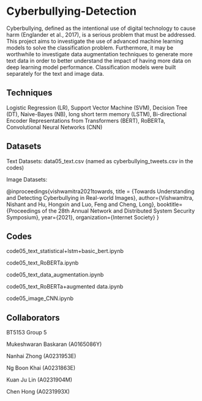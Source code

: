 # Cyberbullying-Detection
Cyberbullying, defined as the intentional use of digital technology to cause harm (Englander et al., 2017), is a serious problem that must be addressed. This project aims to investigate the use of advanced machine learning models to solve the classification problem. Furthermore, it may be worthwhile to investigate data augmentation techniques to generate more text data in order to better understand the impact of having more data on deep learning model performance. Classification models were built separately for the text and image data.


## Techniques
Logistic Regression (LR), Support Vector Machine (SVM), Decision Tree (DT), Naive-Bayes (NB), long short term memory (LSTM), Bi-directional Encoder Representations from Transformers (BERT), RoBERTa, Convolutional Neural Networks (CNN)

## Datasets
Text Datasets: data05_text.csv (named as cyberbullying_tweets.csv in the codes)

Image Datasets:

@inproceedings{vishwamitra2021towards,
 title = {Towards Understanding and Detecting Cyberbullying in Real-world Images},
 author={Vishwamitra, Nishant and Hu, Hongxin and Luo, Feng and Cheng, Long},
 booktitle={Proceedings of the 28th Annual Network and Distributed System Security Symposium},
 year={2021},
 organization={Internet Society}
}

## Codes
code05_text_statistical+lstm+basic_bert.ipynb

code05_text_RoBERTa.ipynb

code05_text_data_augmentation.ipynb

code05_text_RoBERTa+augmented data.ipynb

code05_image_CNN.ipynb

## Collaborators
BT5153 Group 5

Mukeshwaran Baskaran (A0165086Y)  

Nanhai Zhong (A0231953E) 

Ng Boon Khai (A0231863E) 

Kuan Ju Lin (A0231904M) 

Chen Hong (A0231993X) 
